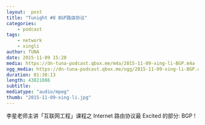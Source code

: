 ```yaml
---
layout:  post
title: "Tunight #8 BGP路由协议"
categories:
    - podcast
tags:
    - network
    - xingli
author: TUNA
date: 2015-11-09 15:20
media: https://dn-tuna-podcast.qbox.me/m4a/2015-11-09-xing-li-BGP.m4a
ogg_media: https://dn-tuna-podcast.qbox.me/ogg/2015-11-09-xing-li-BGP.ogg
duration: 01:30:13
length: 43821086
subtitle: 
mediatype: "audio/mpeg"
thumb: "2015-11-09-xing-li.jpg"
---
```


李星老师主讲「互联网工程」课程之 Internet 路由协议最 Excited 的部分: BGP !

